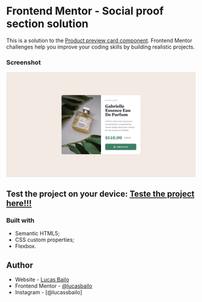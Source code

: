 # Frontend Mentor - Social proof section solution

This is a solution to the [Product preview card component](https://www.frontendmentor.io/solutions/product-preview-card-component-DgR5ObZ2qo). Frontend Mentor challenges help you improve your coding skills by building realistic projects. 

### Screenshot

![](./design/desktop-design.jpg)

## Test the project on your device: [Teste the project here!!!](https://perfume-banner.vercel.app/)

### Built with

- Semantic HTML5;
- CSS custom properties;
- Flexbox.

## Author

- Website - [Lucas Bailo](https://github.com/lucasbailo)
- Frontend Mentor - [@lucasbailo](https://www.frontendmentor.io/profile/lucasbailo)
- Instagram - [@lucassbailo]